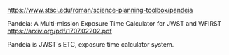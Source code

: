 https://www.stsci.edu/roman/science-planning-toolbox/pandeia

Pandeia: A Multi-mission Exposure Time Calculator for JWST and WFIRST
https://arxiv.org/pdf/1707.02202.pdf


Pandeia is JWST's ETC, exposure time calculator system.

